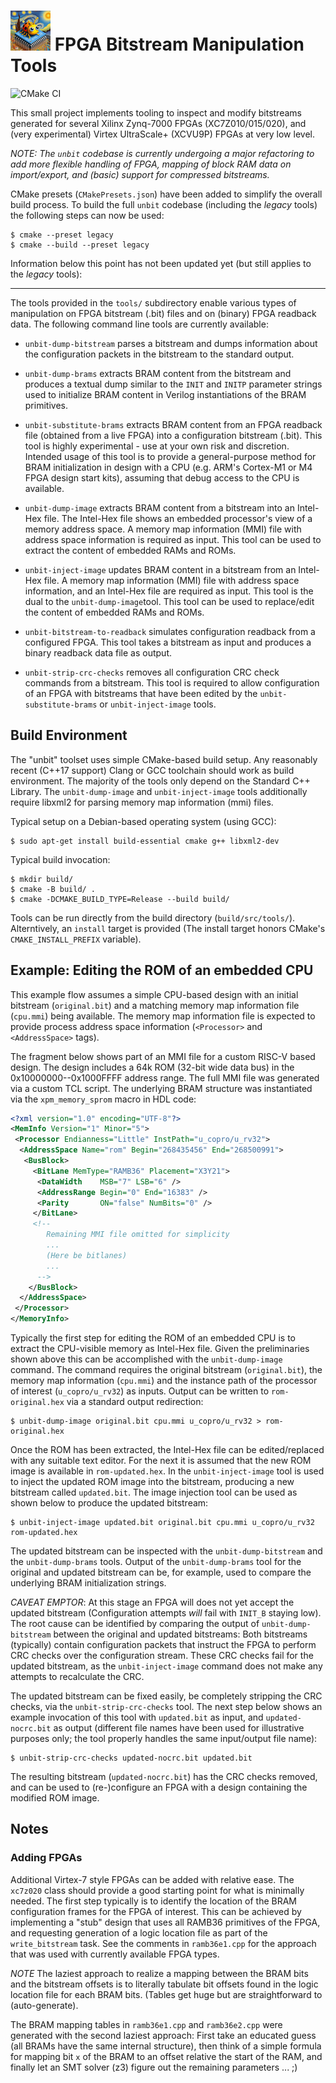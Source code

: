 # ![tiny bug sitting on on IC](./doc/images/tiny_bug_on_ic.png) FPGA Bitstream Manipulation Tools
![CMake CI](https://github.com/jowinter/unbit/actions/workflows/c-cpp.yml/badge.svg)

This small project implements tooling to inspect and modify bitstreams generated for several
Xilinx Zynq-7000 FPGAs (XC7Z010/015/020), and (very experimental) Virtex UltraScale+ (XCVU9P)
FPGAs at very low level.

*NOTE: The `unbit` codebase is currently undergoing a major refactoring to add more flexible
handling of FPGA, mapping of block RAM data on import/export, and (basic) support for compressed
bitstreams.*

CMake presets (`CMakePresets.json`) have been added to simplify the overall build process.
To build the full `unbit` codebase (including the *legacy* tools) the
following steps can now be used:

```
$ cmake --preset legacy
$ cmake --build --preset legacy
```

Information below this point has not been updated yet (but still applies
to the *legacy* tools):

------------------------------------------------------------------------------------------------

The tools provided in the `tools/` subdirectory enable various types of manipulation on
FPGA bitstream (.bit) files and on (binary) FPGA readback data. The following command
line tools are currently available:

- `unbit-dump-bitstream` parses a bitstream and dumps information about the configuration
  packets in the bitstream to the standard output.

- `unbit-dump-brams` extracts BRAM content from the bitstream and produces a textual dump
  similar to the `INIT` and `INITP` parameter strings used to initialize BRAM content in
  Verilog instantiations of the BRAM primitives.

- `unbit-substitute-brams` extracts BRAM content from an FPGA readback file (obtained from
  a live FPGA) into a configuration bitstream (.bit). This tool is highly experimental - use
  at your own risk and discretion. Intended usage of this tool is to provide a general-purpose
  method for BRAM initialization in design with a CPU (e.g. ARM's Cortex-M1 or M4 FPGA design start kits),
  assuming that debug access to the CPU is available.

- `unbit-dump-image` extracts BRAM content from a bitstream into an Intel-Hex file. The Intel-Hex
  file shows an embedded processor's view of a memory address space. A memory map information (MMI)
  file with address space information is required as input. This tool can be used to extract the
  content of embedded RAMs and ROMs.

- `unbit-inject-image` updates BRAM content in a bitstream from an Intel-Hex file. A memory map
  information (MMI) file with address space information, and an Intel-Hex file are required as input.
  This tool is the dual to the `unbit-dump-image`tool. This tool can be used to replace/edit the
  content of embedded RAMs and ROMs.

- `unbit-bitstream-to-readback` simulates configuration readback from a configured FPGA. This
  tool takes a bitstream as input and produces a binary readback data file as output.

- `unbit-strip-crc-checks` removes all configuration CRC check commands from a bitstream. This
  tool is required to allow configuration of an FPGA with bitstreams that have been edited
  by the `unbit-substitute-brams` or `unbit-inject-image` tools.

## Build Environment ##

The "unbit" toolset uses simple CMake-based build setup. Any reasonably recent (C++17 support)
Clang or GCC toolchain should work as build environment. The majority of the tools only depend on
the Standard C++ Library. The `unbit-dump-image` and `unbit-inject-image` tools additionally require
libxml2 for parsing memory map information (mmi) files.

Typical setup on a Debian-based operating system (using GCC):

``` shell
$ sudo apt-get install build-essential cmake g++ libxml2-dev
```

Typical build invocation:
```
$ mkdir build/
$ cmake -B build/ .
$ cmake -DCMAKE_BUILD_TYPE=Release --build build/
```

Tools can be run directly from the build directory (`build/src/tools/`). Alterntively,
an `install` target is provided (The install target honors CMake's `CMAKE_INSTALL_PREFIX`
variable).

## Example: Editing the ROM of an embedded CPU ##

This example flow assumes a simple CPU-based design with an initial bitstream (`original.bit`)
and a matching memory map information file (`cpu.mmi`) being available. The memory map information
file is expected to provide process address space information (`<Processor>` and `<AddressSpace>`
tags).

The fragment below shows part of an MMI file for a custom RISC-V based design. The design
includes a 64k ROM (32-bit wide data bus) in the 0x10000000--0x1000FFFF address range. The
full MMI file was generated via a custom TCL script. The underlying BRAM structure was instantiated
via the `xpm_memory_sprom` macro in HDL code:

``` xml
<?xml version="1.0" encoding="UTF-8"?>
<MemInfo Version="1" Minor="5">
 <Processor Endianness="Little" InstPath="u_copro/u_rv32">
  <AddressSpace Name="rom" Begin="268435456" End="268500991">
   <BusBlock>
	 <BitLane MemType="RAMB36" Placement="X3Y21">
	  <DataWidth    MSB="7" LSB="6" />
	  <AddressRange Begin="0" End="16383" />
	  <Parity       ON="false" NumBits="0" />
	 </BitLane>
	 <!--
		Remaining MMI file omitted for simplicity
		...
		(Here be bitlanes)
		...
	  -->
	</BusBlock>
  </AddressSpace>
 </Processor>
</MemoryInfo>
```

Typically the first step for editing the ROM of an embedded CPU is to extract the CPU-visible
memory as Intel-Hex file. Given the preliminaries shown above this can be accomplished with
the `unbit-dump-image` command. The command requires the original bitstream (`original.bit`),
the memory map information (`cpu.mmi`) and the instance path of the processor of
interest (`u_copro/u_rv32`) as inputs. Output can be written to `rom-original.hex` via a
standard output redirection:

``` shell
$ unbit-dump-image original.bit cpu.mmi u_copro/u_rv32 > rom-original.hex
```

Once the ROM has been extracted, the Intel-Hex file can be edited/replaced with any suitable
text editor. For the next it is assumed that the new ROM image is available in `rom-updated.hex`.
In the `unbit-inject-image` tool is used to inject the updated ROM image into the bitstream,
producing a new bitstream called `updated.bit`. The image injection tool can be used as shown
below to produce the updated bitstream:

``` shell
$ unbit-inject-image updated.bit original.bit cpu.mmi u_copro/u_rv32 rom-updated.hex
```

The updated bitstream can be inspected with the `unbit-dump-bitstream` and the `unbit-dump-brams`
tools. Output of the `unbit-dump-brams` tool for the original and updated bitstream can be,
for example, used to compare the underlying BRAM initialization strings.

*CAVEAT EMPTOR*: At this stage an FPGA will does not yet accept the updated bitstream
(Configuration attempts *will* fail with `INIT_B` staying low). The root cause can be
identified by comparing the output of `unbit-dump-bitstream` between the original and
updated bitstreams: Both bitstreams (typically) contain configuration packets that instruct
the FPGA to perform CRC checks over the configuration stream. These CRC checks fail for
the updated bitstream, as the `unbit-inject-image` command does not make any attempts
to recalculate the CRC.

The updated bitstream can be fixed easily, be completely stripping the CRC checks, via
the `unbit-strip-crc-checks` tool. The next step below shows an example invocation of
this tool with `updated.bit` as input, and `updated-nocrc.bit` as output (different
file names have been used for illustrative purposes only; the tool properly handles
the same input/output file name):

``` shell
$ unbit-strip-crc-checks updated-nocrc.bit updated.bit
```

The resulting bitstream (`updated-nocrc.bit`) has the CRC checks removed, and can
be used to (re-)configure an FPGA with a design containing the modified ROM image.

## Notes ##

### Adding FPGAs ###

Additional Virtex-7 style FPGAs can be added with relative ease. The `xc7z020` class should provide
a good starting point for what is minimally needed. The first step typically is to identify the
location of the BRAM configuration frames for the FPGA of interest. This can be achieved by
implementing a "stub" design that uses all RAMB36 primitives of the FPGA, and requesting generation
of a logic location file as part of the `write_bitstream` task. See the comments in `ramb36e1.cpp`
for the approach that was used with currently available FPGA types.

*NOTE* The laziest approach to realize a mapping between the BRAM bits and the bitstream offsets
is to literally tabulate bit offsets found in the logic location file for each BRAM bits. (Tables
get huge but are straightforward to (auto-generate).

The BRAM mapping tables in `ramb36e1.cpp` and `ramb36e2.cpp` were generated with the second
laziest approach: First take an educated guess (all BRAMs have the same internal structure),
then think of a simple formula for mapping bit `x` of the BRAM to an offset relative the start
of the RAM, and finally let an SMT solver (z3) figure out the remaining parameters ... ;)

